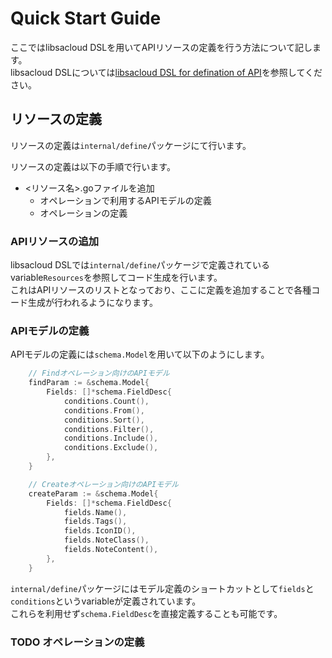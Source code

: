 # Quick Start Guide

ここではlibsacloud DSLを用いてAPIリソースの定義を行う方法について記します。  
libsacloud DSLについては[libsacloud DSL for defination of API](dls_overview.md)を参照してください。

## リソースの定義

リソースの定義は`internal/define`パッケージにて行います。

リソースの定義は以下の手順で行います。

- <リソース名>.goファイルを追加
  - オペレーションで利用するAPIモデルの定義
  - オペレーションの定義
  
### APIリソースの追加

libsacloud DSLでは`internal/define`パッケージで定義されているvariable`Resources`を参照してコード生成を行います。  
これはAPIリソースのリストとなっており、ここに定義を追加することで各種コード生成が行われるようになります。

### APIモデルの定義

APIモデルの定義には`schema.Model`を用いて以下のようにします。

```go
    // Findオペレーション向けのAPIモデル
    findParam := &schema.Model{
    	Fields: []*schema.FieldDesc{
    		conditions.Count(),
    		conditions.From(),
    		conditions.Sort(),
    		conditions.Filter(),
    		conditions.Include(),
    		conditions.Exclude(),
    	},
    }

    // Createオペレーション向けのAPIモデル
    createParam := &schema.Model{
		Fields: []*schema.FieldDesc{
			fields.Name(),
			fields.Tags(),
			fields.IconID(),
			fields.NoteClass(),
			fields.NoteContent(),
		},
	}
```

`internal/define`パッケージにはモデル定義のショートカットとして`fields`と`conditions`というvariableが定義されています。  
これらを利用せず`schema.FieldDesc`を直接定義することも可能です。

### TODO オペレーションの定義

